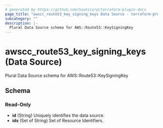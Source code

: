 ```yaml
---
# generated by https://github.com/hashicorp/terraform-plugin-docs
page_title: "awscc_route53_key_signing_keys Data Source - terraform-provider-awscc"
subcategory: ""
description: |-
  Plural Data Source schema for AWS::Route53::KeySigningKey
---
```


# awscc_route53_key_signing_keys (Data Source)

Plural Data Source schema for AWS::Route53::KeySigningKey



<!-- schema generated by tfplugindocs -->
## Schema

### Read-Only

- **id** (String) Uniquely identifies the data source.
- **ids** (Set of String) Set of Resource Identifiers.


